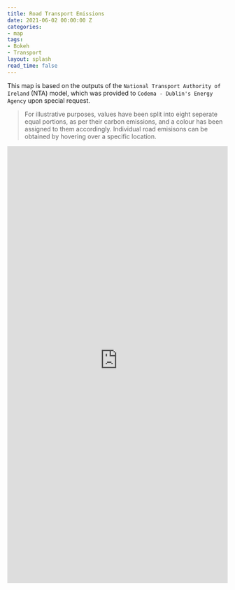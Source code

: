 ```yaml
---
title: Road Transport Emissions
date: 2021-06-02 00:00:00 Z
categories:
- map
tags:
- Bokeh
- Transport
layout: splash
read_time: false
---
```


This map is based on the outputs of the `National Transport Authority of Ireland` (NTA) model, which was provided to `Codema - Dublin's Energy Agency` upon special request. 

> For illustrative purposes, values have been split into eight seperate equal portions, as per their carbon emissions, and a colour has been assigned to them accordingly. Individual road emisisons can be obtained by hovering over a specific location.  

<div class="holds-the-iframe">
    <iframe width="100%" height="1000px" src="https://codema-dev.s3.eu-west-1.amazonaws.com/views/2021_06_02_road_transport_emissions_map.html" frameborder="0" allowfullscreen></iframe>
</div>